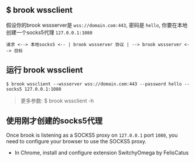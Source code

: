 ## $ brook wssclient

假设你的brook wssserver是 `wss://domain.com:443`, 密码是 `hello`, 你要在本地创建一个socks5代理 `127.0.0.1:1080`

```
请求 <--> 本地socks5 <-- | brook wssserver 协议 | --> brook wssserver <--> 目标
```

## 运行 brook wssclient

```
$ brook wssclient --wssserver wss://domain.com:443 --password hello --socks5 127.0.0.1:1080
```

> 更多参数: $ brook wssclient -h

## 使用刚才创建的socks5代理

Once brook is listening as a SOCKS5 proxy on `127.0.0.1` port `1080`, you need to configure your browser to use the SOCKS5 proxy.

* In Chrome, install and configure extension SwitchyOmega by FelisCatus
